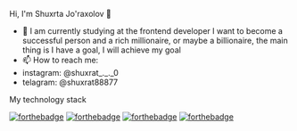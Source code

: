 Hi, I'm Shuxrta Jo'raxolov 👋

- 🌱 I am currently studying at the frontend developer
I want to become a successful person and a rich millionaire, or maybe a billionaire, the main thing is I have a goal, I will achieve my goal
- 📫 How to reach me:
-  instagram: @shuxrat_._._0
-  telagram: @shuxrat88877

My technology stack

[![forthebadge](https://forthebadge.com/images/badges/uses-html.svg)](https://forthebadge.com)
[![forthebadge](https://forthebadge.com/images/badges/uses-css.svg)](https://forthebadge.com)
[![forthebadge](https://forthebadge.com/images/badges/uses-js.svg)](https://forthebadge.com)
[![forthebadge](https://forthebadge.com/images/badges/built-with-love.svg)](https://forthebadge.com)

